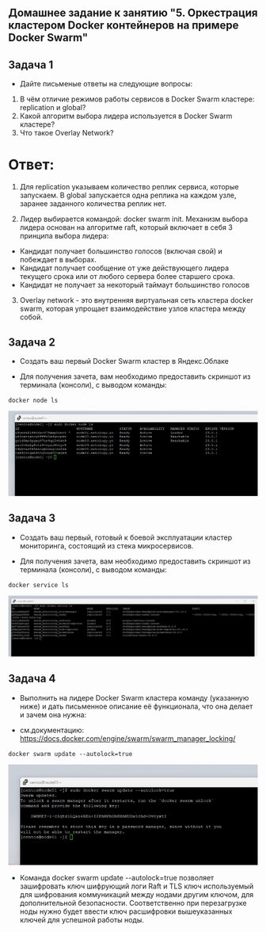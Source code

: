 ## Домашнее задание к занятию "5. Оркестрация кластером Docker контейнеров на примере Docker Swarm"

## Задача 1

- Дайте письменые ответы на следующие вопросы:

1) В чём отличие режимов работы сервисов в Docker Swarm кластере: replication и global?
2) Какой алгоритм выбора лидера используется в Docker Swarm кластере?
3) Что такое Overlay Network?

# Ответ:

1) Для replication указываем количество реплик сервиса, которые запускаем. В global запускается одна реплика на каждом узле, заранее заданного количества реплик нет.
  
2) Лидер выбирается командой: docker swarm init.
Механизм выбора лидера основан на алгоритме raft, который включает в себя 3 принципа выбора лидера:
- Кандидат получает большинство голосов (включая свой) и побеждает в выборах.
- Кандидат получает сообщение от уже действующего лидера текущего срока или от любого сервера более старшего срока.
- Кандидат не получает за некоторый таймаут большинство голосов

3) Overlay network - это внутренняя виртуальная сеть кластера docker swarm, которая упрощает взаимодействие узлов кластера между собой.
  
## Задача 2

- Создать ваш первый Docker Swarm кластер в Яндекс.Облаке

- Для получения зачета, вам необходимо предоставить скриншот из терминала (консоли), с выводом команды:

```
docker node ls
```

![Ссылка 2](https://github.com/Firewal7/docker-swarm/blob/main/2.1.jpg)

## Задача 3

- Создать ваш первый, готовый к боевой эксплуатации кластер мониторинга, состоящий из стека микросервисов.

- Для получения зачета, вам необходимо предоставить скриншот из терминала (консоли), с выводом команды:
  
```
docker service ls
```
![Ссылка 3](https://github.com/Firewal7/docker-swarm/blob/main/3.1.jpg)

## Задача 4 

- Выполнить на лидере Docker Swarm кластера команду (указанную ниже) и дать письменное описание её функционала, что она делает и зачем она нужна:

- см.документацию: https://docs.docker.com/engine/swarm/swarm_manager_locking/

```
docker swarm update --autolock=true
```
![Ссылка 4](https://github.com/Firewal7/docker-swarm/blob/main/4.1.jpg)

- Команда docker swarm update --autolock=true позволяет зашифровать ключ шифрующий логи Raft и TLS ключ используемый для шифрования коммуникаций между нодами другим ключом, для дополнительной безопасности. Соответственно при перезагрузке ноды нужно будет ввести ключ расшифровки вышеуказанных ключей для успешной работы ноды.